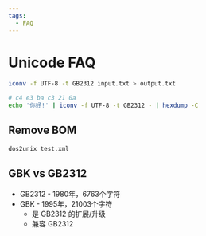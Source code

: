 ```yaml
---
tags:
  - FAQ
---
```


# Unicode FAQ

```bash
iconv -f UTF-8 -t GB2312 input.txt > output.txt

# c4 e3 ba c3 21 0a
echo '你好!' | iconv -f UTF-8 -t GB2312 - | hexdump -C
```

## Remove BOM

```bash
dos2unix test.xml
```

## GBK vs GB2312

- GB2312 - 1980年，6763个字符
- GBK - 1995年，21003个字符
  - 是 GB2312 的扩展/升级
  - 兼容 GB2312
